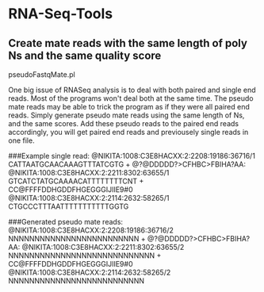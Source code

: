 # RNA-Seq-Tools

## Create mate reads with the same length of poly Ns and the same quality score
pseudoFastqMate.pl

One big issue of RNASeq analysis is to deal with both paired and single end reads. 
Most of the programs won't deal both at the same time. 
The pseudo mate reads may be able to trick the program as if they were all paired end reads.
Simply generate pseudo mate reads using the same length of Ns, and the same scores.
Add these pseudo reads to the paired end reads accordingly, you will get paired end reads and 
previousely single reads in one file. 

###Example single read:
@NIKITA:1008:C3E8HACXX:2:2208:19186:36716/1
CATTAATGCAACAAAGTTTATCGTG
+
@?@DDDDD?>CFHBC>FBIHA?AA:
@NIKITA:1008:C3E8HACXX:2:2211:8302:63655/1
GTCATCTATGCAAAACATTTTTTTTCNT
+
CC@FFFFDDHGDDFHGEGGGIJIIE9#0
@NIKITA:1008:C3E8HACXX:2:2114:2632:58265/1
CTGCCCTTTAATTTTTTTTTTTGGTG

###Generated pseudo mate reads:
@NIKITA:1008:C3E8HACXX:2:2208:19186:36716/2
NNNNNNNNNNNNNNNNNNNNNNNNN
+
@?@DDDDD?>CFHBC>FBIHA?AA:
@NIKITA:1008:C3E8HACXX:2:2211:8302:63655/2
NNNNNNNNNNNNNNNNNNNNNNNNNNNN
+
CC@FFFFDDHGDDFHGEGGGIJIIE9#0
@NIKITA:1008:C3E8HACXX:2:2114:2632:58265/2
NNNNNNNNNNNNNNNNNNNNNNNNNN
